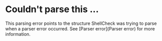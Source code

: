 # Couldn't parse this ...

This parsing error points to the structure ShellCheck was trying to parse when a parser error occurred. See [Parser error](Parser error) for more information.
